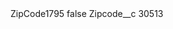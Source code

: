 <?xml version="1.0" encoding="UTF-8"?>
<CustomMetadata xmlns="http://soap.sforce.com/2006/04/metadata" xmlns:xsi="http://www.w3.org/2001/XMLSchema-instance" xmlns:xsd="http://www.w3.org/2001/XMLSchema">
    <label>ZipCode1795</label>
    <protected>false</protected>
    <values>
        <field>Zipcode__c</field>
        <value xsi:type="xsd:string">30513</value>
    </values>
</CustomMetadata>
